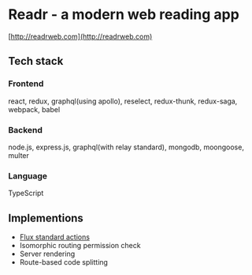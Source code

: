 # Readr - a modern web reading app

[http://readrweb.com](http://readrweb.com)

## Tech stack

### Frontend

react, redux, graphql(using apollo), reselect, redux-thunk, redux-saga, webpack, babel

### Backend

node.js, express.js, graphql(with relay standard), mongodb, moongoose, multer

### Language

TypeScript

## Implementions

* [Flux standard actions](https://github.com/acdlite/flux-standard-action)
* Isomorphic routing permission check
* Server rendering
* Route-based code splitting
